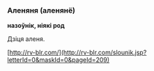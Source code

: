 ### Аленяня (аленянё)
**назоўнік, ніякі род**

Дзіця аленя.

<a rel="author">[http://rv-blr.com/](http://rv-blr.com/slounik.jsp?letterId=0&maskId=0&pageId=209)</a>
